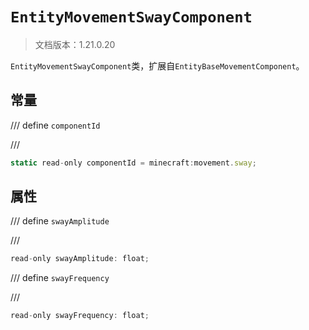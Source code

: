# `EntityMovementSwayComponent`

> 文档版本：1.21.0.20

`EntityMovementSwayComponent`类，扩展自`EntityBaseMovementComponent`。

## 常量

/// define
`componentId`


///

```js
static read-only componentId = minecraft:movement.sway;
```


## 属性

/// define
`swayAmplitude`


///

```js
read-only swayAmplitude: float;
```


/// define
`swayFrequency`


///

```js
read-only swayFrequency: float;
```

